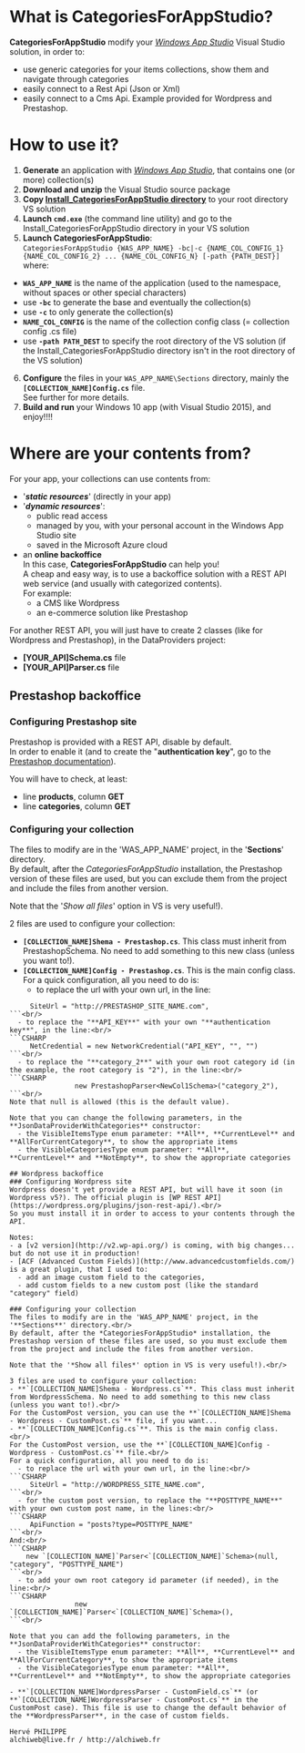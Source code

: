 # What is **CategoriesForAppStudio**?
**CategoriesForAppStudio** modify your [*Windows App Studio*](http://appstudio.windows.com) Visual Studio solution, in order to:
 - use generic categories for your items collections, show them and navigate through categories
 - easily connect to a Rest Api (Json or Xml)
 - easily connect to a Cms Api. Example provided for Wordpress and Prestashop.
 
# How to use it?
1. **Generate** an application with [*Windows App Studio*](http://appstudio.windows.com), that contains one (or more) collection(s)
2. **Download and unzip** the Visual Studio source package
3. **Copy [Install_CategoriesForAppStudio directory](Install_CategoriesForAppStudio)** to your root directory VS solution
4. **Launch `cmd.exe`** (the command line utility) and go to the Install_CategoriesForAppStudio directory in your VS solution
5. **Launch CategoriesForAppStudio**:<br/>
  `CategoriesForAppStudio {WAS_APP_NAME} -bc|-c {NAME_COL_CONFIG_1} {NAME_COL_CONFIG_2} ... {NAME_COL_CONFIG_N} [-path {PATH_DEST}]` where:
  - **`WAS_APP_NAME`** is the name of the application (used to the namespace, without spaces or other special characters)
  - use **`-bc`** to generate the base and eventually the collection(s)
  - use **`-c`** to only generate the collection(s)
  - **`NAME_COL_CONFIG`** is the name of the collection config class (= collection config .cs file)
  - use **`-path PATH_DEST`** to specify the root directory of the VS solution (if the Install_CategoriesForAppStudio directory isn't in the root directory of the VS solution)
6. **Configure** the files in your `WAS_APP_NAME\Sections` directory, mainly the **`[COLLECTION_NAME]Config.cs`** file.<br/>
See further for more details.
7. **Build and run** your Windows 10 app (with Visual Studio 2015), and enjoy!!!!
 
# Where are your contents from?<br/>
For your app, your collections can use contents from:
- '**_static resources_**' (directly in your app)
- '**_dynamic resources_**':
  - public read access
  - managed by you, with your personal account in the Windows App Studio site
  - saved in the Microsoft Azure cloud
- an **online backoffice**<br/>
In this case, **CategoriesForAppStudio** can help you!<br/>
A cheap and easy way, is to use a backoffice solution with a REST API web service (and usually with categorized contents).<br/>
For example:
  - a CMS like Wordpress
  - an e-commerce solution like Prestashop

For another REST API, you will just have to create 2 classes (like for Wordpress and Prestashop), in the DataProviders project:
- **[YOUR_API]Schema.cs** file
- **[YOUR_API]Parser.cs** file
  
## Prestashop backoffice
### Configuring Prestashop site
Prestashop is provided with a REST API, disable by default.<br/>
In order to enable it (and to create the "**authentication key**", go to the [Prestashop documentation](http://doc.prestashop.com/display/PS14/Chapter+1+-+Creating+Access+to+Back+Office)).

You will have to check, at least:
- line **products**, column **GET**
- line **categories**, column **GET**

### Configuring your collection
The files to modify are in the 'WAS_APP_NAME' project, in the '**Sections**' directory.<br/>
By default, after the *CategoriesForAppStudio* installation, the Prestashop version of these files are used, but you can exclude them from the project and include the files from another version.

Note that the '*Show all files*' option in VS is very useful!).<br/>

2 files are used to configure your collection:
- **`[COLLECTION_NAME]Shema - Prestashop.cs`**. This class must inherit from PrestashopSchema. No need to add something to this new class (unless you want to!).
- **`[COLLECTION_NAME]Config - Prestashop.cs`**. This is the main config class.<br/>
For a quick configuration, all you need to do is:
  - to replace the url with your own url, in the line:<br/>
```CSHARP
     SiteUrl = "http://PRESTASHOP_SITE_NAME.com",
```<br/>
  - to replace the "**API_KEY**" with your own "**authentication key**", in the line:<br/>
```CSHARP
     NetCredential = new NetworkCredential("API_KEY", "", "")
```<br/>
  - to replace the "**category_2**" with your own root category id (in the example, the root category is "2"), in the line:<br/>
```CSHARP
                new PrestashopParser<NewCol1Schema>("category_2"),
```<br/>
Note that null is allowed (this is the default value).

Note that you can change the following parameters, in the **JsonDataProviderWithCategories** constructor:
  - the VisibleItemsType enum parameter: **All**, **CurrentLevel** and **AllForCurrentCategory**, to show the appropriate items
  - the VisibleCategoriesType enum parameter: **All**, **CurrentLevel** and **NotEmpty**, to show the appropriate categories

## Wordpress backoffice
### Configuring Wordpress site
Wordpress doesn't yet provide a REST API, but will have it soon (in Wordpress v5?). The official plugin is [WP REST API](https://wordpress.org/plugins/json-rest-api/).<br/>
So you must install it in order to access to your contents through the API.

Notes:
- a [v2 version](http://v2.wp-api.org/) is coming, with big changes... but do not use it in production!
- [ACF (Advanced Custom Fields)](http://www.advancedcustomfields.com/) is a great plugin, that I used to:
  - add an image custom field to the categories,
  - add custom fields to a new custom post (like the standard "category" field)

### Configuring your collection
The files to modify are in the 'WAS_APP_NAME' project, in the '**Sections**' directory.<br/>
By default, after the *CategoriesForAppStudio* installation, the Prestashop version of these files are used, so you must exclude them from the project and include the files from another version.

Note that the '*Show all files*' option in VS is very useful!).<br/>

3 files are used to configure your collection:
- **`[COLLECTION_NAME]Shema - Wordpress.cs`**. This class must inherit from WordpressSchema. No need to add something to this new class (unless you want to!).<br/>
For the CustomPost version, you can use the **`[COLLECTION_NAME]Shema - Wordpress - CustomPost.cs`** file, if you want...
- **`[COLLECTION_NAME]Config.cs`**. This is the main config class.<br/>
For the CustomPost version, use the **`[COLLECTION_NAME]Config - Wordpress - CustomPost.cs`** file.<br/>
For a quick configuration, all you need to do is:
  - to replace the url with your own url, in the line:<br/>
```CSHARP
     SiteUrl = "http://WORDPRESS_SITE_NAME.com",
```<br/>
  - for the custom post version, to replace the "**POSTTYPE_NAME**" with your own custom post name, in the lines:<br/>
```CSHARP
     ApiFunction = "posts?type=POSTTYPE_NAME"
```<br/>
And:<br/>
```CSHARP
    new `[COLLECTION_NAME]`Parser<`[COLLECTION_NAME]`Schema>(null, "category", "POSTTYPE_NAME")
```<br/>
  - to add your own root category id parameter (if needed), in the line:<br/>
```CSHARP
                new `[COLLECTION_NAME]`Parser<`[COLLECTION_NAME]`Schema>(),
```<br/>

Note that you can add the following parameters, in the **JsonDataProviderWithCategories** constructor:
  - the VisibleItemsType enum parameter: **All**, **CurrentLevel** and **AllForCurrentCategory**, to show the appropriate items
  - the VisibleCategoriesType enum parameter: **All**, **CurrentLevel** and **NotEmpty**, to show the appropriate categories

- **`[COLLECTION_NAME]WordpressParser - CustomField.cs`** (or **`[COLLECTION_NAME]WordpressParser - CustomPost.cs`** in the CustomPost case). This file is use to change the default behavior of the **WordpressParser**, in the case of custom fields.

Hervé PHILIPPE 
alchiweb@live.fr / http://alchiweb.fr